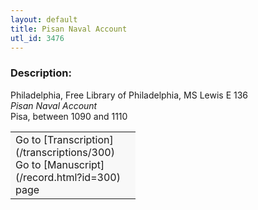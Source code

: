 ```yaml
---
layout: default
title: Pisan Naval Account
utl_id: 3476
---
```


### Description:

Philadelphia, Free Library of Philadelphia, MS Lewis E 136<br>
_Pisan Naval Account_<br>
Pisa, between 1090 and 1110

<table border="0.5" cellpadding="1" cellspacing="1" style="width: 200px; background-color:#F8F8F8;"><tbody><tr><td>Go to [Transcription](/transcriptions/300)<br>
Go to [Manuscript](/record.html?id=300) page</td></tr></tbody></table> <br>
